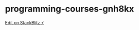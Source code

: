 # programming-courses-gnh8kx

[Edit on StackBlitz ⚡️](https://stackblitz.com/edit/programming-courses-gnh8kx)